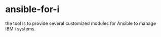 # ansible-for-i
the tool is to provide several customized modules for Ansible to manage IBM i systems.
